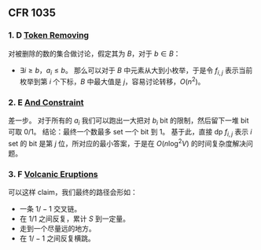 ## CFR 1035
### 1. D [Token Removing](https://codeforces.com/contest/2119/problem/D)
对被删除的数的集合做讨论，假定其为 $B$，对于 $b\in B$：
- $\exists i\ge b$，$a_i\le b$。
那么可以对于 $B$ 中元素从大到小枚举，于是令 $f_{i,j}$ 表示当前枚举到第 $i$ 个下标，$B$ 中最大值是 $j$，容易讨论转移，$O(n^2)$。
### 2. E [And Constraint](https://codeforces.com/contest/2119/problem/E)
差一步。
对于所有的 $a_i$ 我们可以跑出一大把对 $b_i$ bit 的限制，然后留下一堆 bit 可取 $0/1$。
结论：最终一个数最多 set 一个 bit 到 $1$。
基于此，直接 dp $f_{i,j}$ 表示 $i$ set 的 bit 是第 $j$ 位，所对应的最小答案，于是在 $O(n\log^2V)$ 的时间复杂度解决问题。
### 3. F [Volcanic Eruptions](https://codeforces.com/contest/2119/problem/F)
可以这样 claim，我们最终的路径会形如：
- 一条 $1/-1$ 交叉链。
- 在 $1/1$ 之间反复，累计 $S$ 到一定量。
- 走到一个尽量远的地方。
- 在 $1/-1$ 之间反复横跳。

